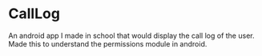 # CallLog

An android app I made in school that would display the call log of the user. Made this to understand the permissions module in android.
